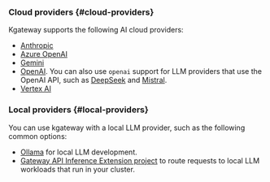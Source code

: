### Cloud providers {#cloud-providers}

Kgateway supports the following AI cloud providers:

* [Anthropic](https://docs.anthropic.com/en/release-notes/api)
* [Azure OpenAI](https://learn.microsoft.com/en-us/azure/ai-services/openai/)
* [Gemini](https://ai.google.dev/gemini-api/docs)
* [OpenAI](https://platform.openai.com/docs/overview). You can also use `openai` support for LLM providers that use the OpenAI API, such as [DeepSeek](https://api-docs.deepseek.com/) and [Mistral](https://docs.mistral.ai/getting-started/quickstart/).
* [Vertex AI](https://cloud.google.com/vertex-ai/docs)

### Local providers {#local-providers}

You can use kgateway with a local LLM provider, such as the following common options:

* [Ollama](../ai/ollama/) for local LLM development.
* [Gateway API Inference Extension project](../../integrations/inference-extension/) to route requests to local LLM workloads that run in your cluster.